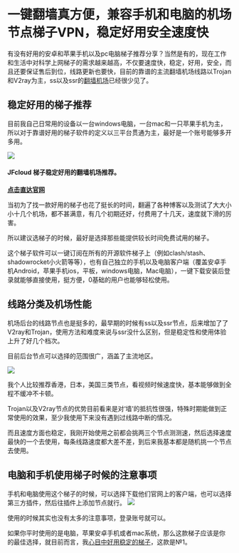 # 一键翻墙真方便，兼容手机和电脑的机场节点梯子VPN，稳定好用安全速度快

有没有好用的安卓和苹果手机以及pc电脑梯子推荐分享？当然是有的，现在工作和生活中对科学上网梯子的需求越来越高，不仅要速度快，稳定，好用，安全，而且还要保证售后到位，线路更新也要快，目前的靠谱的主流翻墙机场线路以Trojan和V2ray为主，ss以及ssr的[翻墙机场](https://2025vpn.gitbook.io/vpn-02)已经很少见了。

## 稳定好用的梯子推荐
目前我自己日常用的设备以一台windows电脑，一台mac和一只苹果手机为主，所以对于靠谱好用的梯子软件的定义以三平台贯通为主，最好是一个账号能够多开多用。  

![](https://wkphoto.cdn.bcebos.com/8644ebf81a4c510f957c26707059252dd42aa524.jpg)

#### JFcloud 梯子稳定好用的翻墙机场推荐。

[**点击直达官网**](https://go.1vpn.cc/jife)

当初为了找一款好用的梯子也花了挺长的时间，翻遍了各种博客以及测试了大大小小十几个机场，都不甚满意，有几个初期还好，付费用了十几天，速度就下滑的厉害。

所以建议选梯子的时候，最好是选择那些能提供较长时间免费试用的梯子。

这个梯子软件可以一键订阅在所有的开源软件梯子上（例如clash/stash、shadowrocket小火箭等等），也有自己独立的手机以及电脑客户端（覆盖安卓手机Android，苹果手机ios，平板，windows电脑，Mac电脑），一键下载安装后登录就能够直接使用，挺方便，0基础的用户也能够轻松使用。

## 线路分类及机场性能
机场后台的线路节点也是挺多的，最早期的时候有ss以及ssr节点，后来增加了了V2ray和Trojan，使用方法和难度来说与ssr没什么区别，但是稳定性和使用体验上升了好几个档次。

目前后台节点可以选择的范围很广，涵盖了主流地区。  

![](https://pic.imgdb.cn/item/65241964c458853aef6c2744.jpg)

我个人比较推荐香港，日本，美国三类节点，看视频时候速度快，基本能够做到全程不缓冲不卡顿。

Trojan以及V2ray节点的优势目前看来是对‘墙’的抵抗性很强，特殊时期能做到正常使用的效果，至少我使用下来没有遇到过线路中断的情况。

而且速度方面也稳定，我刚开始使用之前都会挑两三个节点测测速，然后选择速度最快的一个去使用，每条线路速度都大差不差，到后来我基本都是随机挑一个节点去使用。

## 电脑和手机使用梯子时候的注意事项
手机和电脑使用这个梯子的时候，可以选择下载他们官网上的客户端，也可以选择第三方插件，然后往插件上添加节点就行。
![](https://pic.imgdb.cn/item/6528c4dfc458853aef92c101.jpg)

使用的时候其实也没有太多的注意事项，登录账号就可以。

如果你平时使用的是电脑，苹果安卓手机或者mac系统，那么这款梯子应该是你的最佳选择，就目前而言，我[心目中好用稳定的梯子](https://github.com/Tecnono/tizi-3)，这款是№1。
